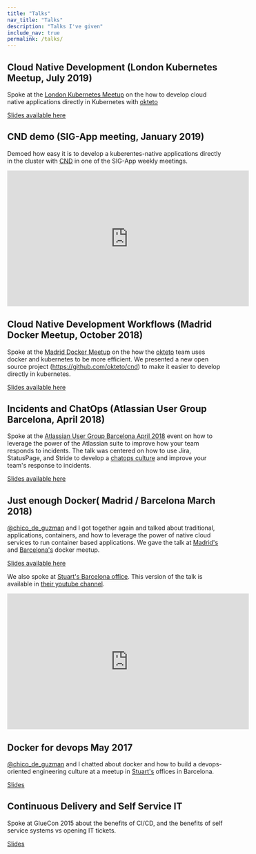 ```yaml
---
title: "Talks"
nav_title: "Talks"
description: "Talks I've given"
include_nav: true
permalink: /talks/
---
```


## Cloud Native Development  (London Kubernetes Meetup, July 2019)
Spoke at the [London Kubernetes Meetup](https://www.meetup.com/Docker-Madrid/events/254821562/) on the how to develop cloud native applications directly in Kubernetes with [okteto](https://github.com/okteto/okteto)

[Slides available here](/talks/resources/kubernetes-london-meetup-kubeflare.pdf)

## CND demo (SIG-App meeting, January 2019)
Demoed how easy it is to develop a kuberentes-native applications directly in the cluster with [CND](https://github.com/okteto/cnd) in one of the SIG-App weekly meetings. 

<iframe width="560" height="315" src="https://www.youtube.com/embed/UmDAGrdovRo?start=950" frameborder="0" allow="accelerometer; autoplay; encrypted-media; gyroscope; picture-in-picture" allowfullscreen></iframe>

## Cloud Native Development Workflows (Madrid Docker Meetup, October 2018)
Spoke at the [Madrid Docker Meetup](https://www.meetup.com/Docker-Madrid/events/254821562/) on the how the [okteto](https://okteto) team uses docker and kubernetes to be more efficient. We presented a new open source project (https://github.com/okteto/cnd) to make it easier to develop directly in kubernetes.

[Slides available here](/talks/resources/docker-meetup-cloud-native-development.pdf)

##  Incidents and ChatOps (Atlassian User Group Barcelona, April 2018)
Spoke at the [Atlassian User Group Barcelona April 2018](https://aug.atlassian.com/events/details/atlassian-barcelona-presents-atlassian-barcelonacreando-comunidad) event on how to leverage the power of the Atlassian suite to improve how your team responds to incidents. The talk was centered on how to use Jira, StatusPage, and Stride to develop a [chatops culture](https://www.atlassian.com/it-unplugged/chatops) and improve your team's response to incidents.

[Slides available here](/talks/resources/chatops-and-incidents.pdf)

##  Just enough Docker( Madrid / Barcelona March 2018)
[@chico_de_guzman](https://twitter.com/chico_de_guzman) and I got together again and talked about traditional, applications, containers, and how to leverage the power of native cloud services to run container based applications. We gave the talk at [Madrid's](https://www.meetup.com/Docker-Madrid/events/248220421) and [Barcelona's](https://www.meetup.com/docker-barcelona-spain/events/247733700) docker meetup.

[Slides available here](/talks/resources/just-enough-docker.pdf)

We also spoke at [Stuart's Barcelona office](https://medium.com/stuart-engineering/from-legacy-applications-to-docker-in-production-1f8c173d7622). This version of the talk is available in [their youtube channel](https://www.youtube.com/watch?v=JZvSShfYnp4).

<iframe width="560" height="315" src="https://www.youtube.com/embed/JZvSShfYnp4" frameborder="0" allow="accelerometer; autoplay; encrypted-media; gyroscope; picture-in-picture" allowfullscreen></iframe>


## Docker for devops May 2017

[@chico_de_guzman](https://twitter.com/chico_de_guzman) and I chatted about  docker and how to build a devops-oriented engineering culture at a meetup in [Stuart's](https://stuart.com/) offices in Barcelona.

[Slides](/talks/resources/Docker-Devops-at-Stuart.pdf)

## Continuous Delivery and Self Service IT
Spoke at GlueCon 2015 about the benefits of CI/CD, and the benefits of self service systems vs opening IT tickets.

[Slides](https://www.slideshare.net/ElasticBox/ramiro-glucon)
